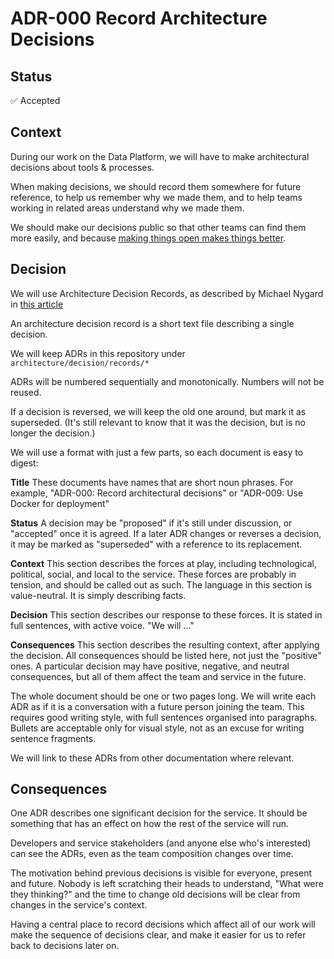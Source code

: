 

# ADR-000 Record Architecture Decisions

## Status

✅ Accepted

## Context

During our work on the Data Platform,
we will have to make architectural decisions about tools & processes.

When making decisions,
we should record them somewhere for future reference,
to help us remember why we made them,
and to help teams working in related areas understand why we made them.

We should make our decisions public so that other teams can find them more
easily,
and because [making things open makes things
better](https://www.gov.uk/guidance/government-design-principles#make-things-open-it-makes-things-better).

## Decision

We will use Architecture Decision Records,
as described by Michael Nygard in [this
article](https://thinkrelevance.com/blog/2011/11/15/documenting-architecture-decisions)

An architecture decision record is a short text file describing a single
decision.

We will keep ADRs in this repository under `architecture/decision/records/*`

ADRs will be numbered sequentially and monotonically. Numbers will not be
reused.

If a decision is reversed,
we will keep the old one around,
but mark it as superseded.
(It's still relevant to know that it was the decision,
but is no longer the decision.)

We will use a format with just a few parts,
so each document is easy to digest:

**Title** These documents have names that are short noun phrases. For example,
"ADR-000: Record architectural decisions" or "ADR-009: Use Docker for deployment"

**Status** A decision may be "proposed" if it's still under discussion, or
"accepted" once it is agreed. If a later ADR changes or reverses a decision, it
may be marked as "superseded" with a reference to its replacement.

**Context** This section describes the forces at play, including technological,
political, social, and local to the service. These forces are probably in
tension, and should be called out as such. The language in this section is
value-neutral. It is simply describing facts.

**Decision** This section describes our response to these forces. It is stated
in full sentences, with active voice. "We will ..."

**Consequences** This section describes the resulting context, after applying
the decision. All consequences should be listed here, not just the "positive"
ones. A particular decision may have positive, negative, and neutral
consequences, but all of them affect the team and service in the future.

The whole document should be one or two pages long.
We will write each ADR as if it is a conversation with a future person joining the team.
This requires good writing style,
with full sentences organised into paragraphs.
Bullets are acceptable only for visual style,
not as an excuse for writing sentence fragments.

We will link to these ADRs from other documentation where relevant.

## Consequences

One ADR describes one significant decision for the service.
It should be something that has an effect on how the rest of the service will run.

Developers and service stakeholders (and anyone else who's interested) can see
the ADRs,
even as the team composition changes over time.

The motivation behind previous decisions is visible for everyone,
present and future.
Nobody is left scratching their heads to understand,
"What were they thinking?" and the time to change old decisions will be clear from changes in the service's context.

Having a central place to record decisions which affect all of our work will
make the sequence of decisions clear,
and make it easier for us to refer back to decisions later on.
